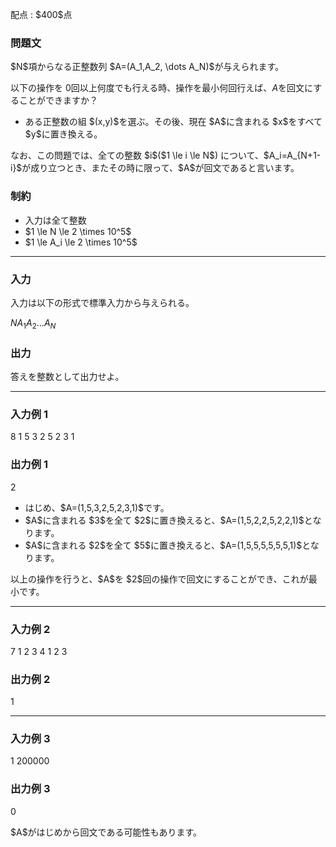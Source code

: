 
<div>

<span>

<span>

<p>
配点 : $400$点
</p>

<div>

<section>

### **問題文**

<p>
$N$項からなる正整数列 $A=(A_1,A_2, \dots A_N)$が与えられます。

以下の操作を $0$回以上何度でも行える時、操作を最小何回行えば、$A$を回文にすることができますか？  
</p>

<ul>

<li>
ある正整数の組 $(x,y)$を選ぶ。その後、現在 $A$に含まれる $x$をすべて $y$に置き換える。
</li>

</ul>

<p>
なお、この問題では、全ての整数 $i$($1 \le i \le N$) について、$A_i=A_{N+1-i}$が成り立つとき、またその時に限って、$A$が回文であると言います。  
</p>

</section>

</div>

<div>

<section>

### **制約**

<ul>

<li>
入力は全て整数
</li>

<li>
$1 \le N \le 2 \times 10^5$
</li>

<li>
$1 \le A_i \le 2 \times 10^5$
</li>

</ul>

</section>

</div>

---

<div>

<div>

<section>

### **入力**

<p>
入力は以下の形式で標準入力から与えられる。
</p>

<div>

$N$$A_1$$A_2$$\dots$$A_N$
</div>

</section>

</div>

<div>

<section>

### **出力**

<p>
答えを整数として出力せよ。
</p>

</section>

</div>

</div>

---

<div>

<section>

### **入力例 1**

<div>

8
1 5 3 2 5 2 3 1

</div>

</section>

</div>

<div>

<section>

### **出力例 1**

<div>

2

</div>

<ul>

<li>
はじめ、$A=(1,5,3,2,5,2,3,1)$です。
</li>

<li>
$A$に含まれる $3$を全て $2$に置き換えると、$A=(1,5,2,2,5,2,2,1)$となります。
</li>

<li>
$A$に含まれる $2$を全て $5$に置き換えると、$A=(1,5,5,5,5,5,5,1)$となります。
</li>

</ul>

<p>
以上の操作を行うと、$A$を $2$回の操作で回文にすることができ、これが最小です。
</p>

</section>

</div>

---

<div>

<section>

### **入力例 2**

<div>

7
1 2 3 4 1 2 3

</div>

</section>

</div>

<div>

<section>

### **出力例 2**

<div>

1

</div>

</section>

</div>

---

<div>

<section>

### **入力例 3**

<div>

1
200000

</div>

</section>

</div>

<div>

<section>

### **出力例 3**

<div>

0

</div>

<p>
$A$がはじめから回文である可能性もあります。
</p>

</section>

</div>

</span>

</span>

</div>
